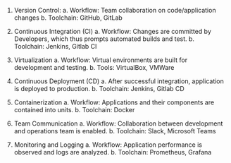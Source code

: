 1. Version Control:
    a. Workflow: Team collaboration on code/application changes
    b. Toolchain: GitHub, GitLab

2. Continuous Integration (CI)
    a. Workflow: Changes are committed by Developers, which thus prompts automated builds and test.
    b. Toolchain: Jenkins, Gitlab CI

3. Virtualization
    a. Workflow: Virtual environments are built for development and testing.
    b. Tools: VirtualBox, VMWare

4. Continuous Deployment (CD)
    a. After successful integration, application is deployed to production.
    b. Toolchain: Jenkins, Gitlab CD

5. Containerization
    a. Workflow: Applications and their components are contained into units.
    b. Toolchain: Docker

6. Team Communication
    a. Workflow: Collaboration between development and operations team is enabled.
    b. Toolchain: Slack, Microsoft Teams

7. Monitoring and Logging
    a. Workflow: Application performance is observed and logs are analyzed.
    b. Toolchain: Prometheus, Grafana
